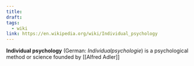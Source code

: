 ```yaml
---
title: 
draft: 
tags:
  - wiki
link: https://en.wikipedia.org/wiki/Individual_psychology
---
```

**Individual psychology** (German: _Individualpsychologie_) is a psychological method or science founded by [[Alfred Adler]]
